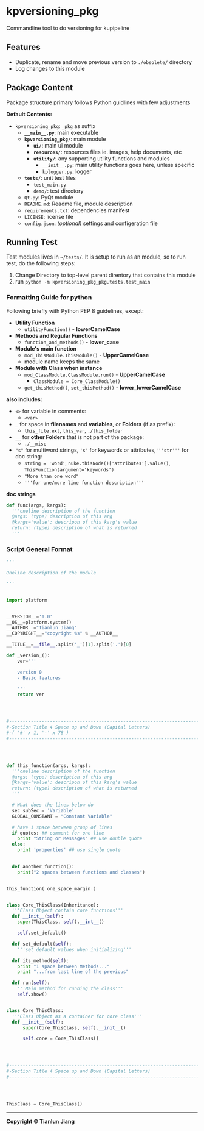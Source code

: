 # kpversioning_pkg

Commandline tool to do versioning for kupipeline

## Features
- Duplicate, rename and move previous version to `./obsolete/` directory
- Log changes to this module


## Package Content

Package structure primary follows Python guidlines with few adjustments

**Default Contents:**

- `kpversioning_pkg`: `_pkg` as suffix
  - **`__main__.py`**: main executable
  - **`kpversioning_pkg/`**: main module
    - **`ui/`**: main ui module
    - **`resources/`**: resources files ie. images, help documents, etc
    - **`utility/`**: any supporting utility functions and modules
      - `__init__.py`: main utility functions goes here, unless specific
      - `kplogger.py`: logger
  - **`tests/`**: unit test files
    - `test_main.py`
    - `demo/`: test directory
  - `Qt.py`: PyQt module
  - `README.md`: Readme file, module description
  - `requirements.txt`: dependencies manifest
  - `LICENSE`: license file
  - `config.json`: *(optional)* settings and configeration file

## Running Test
Test modules lives in `~/tests/`. It is setup to run as an module, so to run test, do the following steps:
1. Change Directory to top-level parent direntory that contains this module
2. run `python -m kpversioning_pkg_pkg.tests.test_main`

### Formatting Guide for python
Following briefly with Python PEP 8 guidelines, except:

- **Utility Function**
  - `utilityFunction()` - **lowerCamelCase**
- **Methods and Regular Functions**
  - `function_and_methods()` - **lower_case**
- **Module's main function**
  - `mod_ThisModule.ThisModule()` - **UpperCamelCase**
  - module name keeps the same
- **Module with Class when instance**
  - `mod_ClassModule.ClassModule.run()` - **UpperCamelCase**
    - `ClassModule = Core_ClassModule()`
  - `get_thisMethod()`, `set_thisMethod()` - **lower_lowerCamelCase**



**also includes:**
- `<>` for variable in comments:
  - `<var>`
- `_` for space in **filenames** and **variables**, or **Folders** (if as prefix):
  - `this_file.ext`, `this_var`, `./this_folder`
- `__` for **other Folders** that is not part of the package:
  - `./__misc`
- `"s"` for multiword strings, `'s'` for keywords or attributes,`'''str'''` for doc string:
  - `string = 'word'`, `nuke.thisNode()['attributes'].value()`, `ThisFunction(argument='keywords')`
  - `"More than one word"`
  - `'''for one/more line function description'''`


**doc strings**
```python
def func(args, kargs):
  '''oneline description of the function
  @args: (type) description of this arg
  @kargs='value': descripon of this karg's value
  return: (type) description of what is returned
  '''
```

### Script General Format
```python
'''

Oneline description of the module

'''


import platform


__VERSION__='1.0'
__OS__=platform.system()
__AUTHOR__="Tianlun Jiang"
__COPYRIGHT__="copyright %s" % __AUTHOR__

__TITLE__=__file__.split('_')[1].split('.')[0]

def _version_():
    ver='''

    version 0
    - Basic features

    '''
    return ver




#------------------------------------------------------------------------------
#-Section Title 4 Space up and Down (Capital Letters) 
#-( '#' x 1, '-' x 78 )
#------------------------------------------------------------------------------




def this_function(args, kargs):
  '''oneline description of the function
  @args: (type) description of this arg
  @kargs='value': descripon of this karg's value
  return: (type) description of what is returned
  '''

  # What does the lines below do
  sec_subSec = 'Variable'
  GLOBAL_CONSTANT = "Constant Variable"

  # have 1 space between group of lines
  if quotes: ## comment for one line
    print "String or Messages" ## use double quote
  else:
    print 'properties' ## use single quote

  
  def another_function():
    print("2 spaces between functions and classes")


this_function( one_space_margin )


class Core_ThisClass(Inheritance):
  '''Class Object contain core functions'''
  def __init__(self):
    super(ThisClass, self).__int__()

    self.set_default()

  def set_default(self):
    '''set default values when initializing'''

  def its_method(self):
    print "1 space between Methods..."
    print "...from last line of the previous"

  def run(self):
    '''Main method for running the class'''
    self.show()


class Core_ThisClass:
  '''Class Object as a container for core class'''
  def __init__(self):
      super(Core_ThisClass, self).__init__()

      self.core = Core_ThisClass()




#------------------------------------------------------------------------------
#-Section Title 4 Space up and Down (Capital Letters)
#------------------------------------------------------------------------------




ThisClass = Core_ThisClass()
```

---

**Copyright © Tianlun Jiang**
